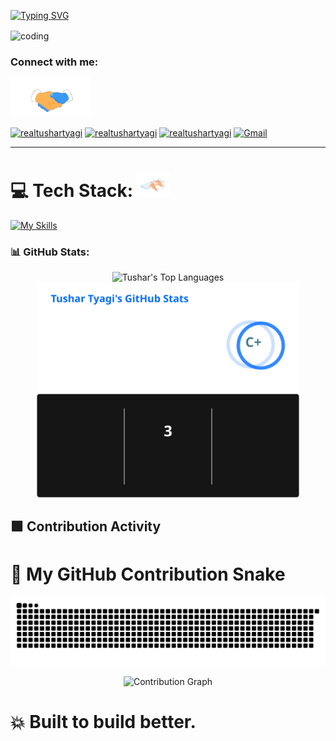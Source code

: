 [![Typing SVG](https://readme-typing-svg.demolab.com?font=Fira+Code&weight=600&size=24&pause=1000&color=FF4500&center=true&vCenter=true&width=600&lines=Hey+there+👋+I'm+Tushar+Tyagi;Full+Stack+Developer+💻;Always+Learning+New+Things+🚀;Let's+Build+Something+Amazing+✨)](https://git.io/typing-svg)



<img align="center" alt="coding" width="300" height="300" src="https://media1.giphy.com/media/v1.Y2lkPTc5MGI3NjExb2wwc3I3aGExcXpwdWI2NHBvcmtzZnpmemV3aXd5bnE4eGVuNDVzMyZlcD12MV9pbnRlcm5hbF9naWZfYnlfaWQmY3Q9Zw/OumCa12QC9CIvBe2c1/giphy.gif">

 <h3 align="left">Connect with me:</h3> <img src="https://github.com/ravinder-chadha/ravinder-chadha/blob/master/assets/Handshake.gif?raw=true" height="60px" style="max-width:100%;">
<p align="left">
<a href="https://twitter.com/realtushartyagi" target="blank"><img align="center" src="https://raw.githubusercontent.com/rahuldkjain/github-profile-readme-generator/master/src/images/icons/Social/twitter.svg" alt="realtushartyagi" height="30" width="40" /></a>
<a href="https://linkedin.com/in/realtushartyagi" target="blank"><img align="center" src="https://raw.githubusercontent.com/rahuldkjain/github-profile-readme-generator/master/src/images/icons/Social/linked-in-alt.svg" alt="realtushartyagi" height="30" width="40" /></a>
<a href="https://instagram.com/realtushartyagi" target="blank"><img align="center" src="https://raw.githubusercontent.com/rahuldkjain/github-profile-readme-generator/master/src/images/icons/Social/instagram.svg" alt="realtushartyagi" height="30" width="40" /></a>
<a href="mailto:tushartyagi7575@gmail.com" target="_blank" rel="noopener noreferrer">
    <img align="center" src="https://img.icons8.com/ios-glyphs/48/D14836/gmail.png" title="Gmail" alt="Gmail"/>
  </a>
</p>

___
# 💻 Tech Stack:    <img src="https://github.com/ravinder-chadha/ravinder-chadha/blob/master/assets/typing.gif?raw=true" height="40px" style="max-width:100%;">
[![My Skills](https://skillicons.dev/icons?i=c,cpp,html,css,tailwind,bootstrap,java,javascript,typescript,nodejs,react,redux,nextjs,express,flask,postgres,mysql,mongodb,firebase,aws,materialui,nginx,vercel,netlify,docker,materialui,figma,threejs,python,postman,ux)](https://skillicons.dev)

### 📊 **GitHub Stats:**

<div align="center">
  <img src="https://github-readme-stats.vercel.app/api/top-langs/?username=realtushartyagi&layout=compact&theme=radical&hide_border=true" alt="Tushar's Top Languages" />
</div>

<div align="center">
  <img src="./assets/readme/github-stats.svg" alt="GitHub Stats" width="420" />
  <img src="./assets/readme/streak-stats.svg" alt="GitHub Streak" width="420" />
</div>





## 🟩 Contribution Activity




# 🐍 My GitHub Contribution Snake
![snake gif](https://github.com/realtushartyagi/realtushartyagi/blob/output/github-snake-dark.svg)







<p align="center">
  <!-- Custom Contribution Bar (15 squares, latest on the right) -->
  <img src="https://github-readme-activity-graph.vercel.app/graph?username=realtushartyagi&theme=react-dark&hide_border=true&area=true" alt="Contribution Graph" />
</p>


# 💥 Built to build better.

